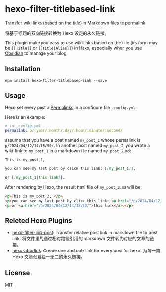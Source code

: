 # hexo-filter-titlebased-link

Transfer wiki links (based on the title) in Markdown files to permalink.

将基于标题的双向链接转换为 Hexo 设定的永久链接。

This plugin make you easy to use wiki links based on the title 
(its form may be `[[Title]]` or `[[Title|Alias]]`) in Hexo,
especially when you use [Obsidian](https://obsidian.md/) to manage your blog.


## Installation

```markdown
npm install hexo-filter-titlebased-link --save
```

## Usage

Hexo set every post a [Permalinks](https://hexo.io/docs/permalinks.html) in a configure file `_config.yml`.

Here is an example:

```yaml
# in _config.yml
permalink: p/:year/:month/:day/:hour/:minute/:second/
```

assume that you have a post named `my_post_1` whose permalink is `p/2024/04/12/14/18/50/`. 
In another post named `my_post_2`, you wrote a wiki-link to `my_post_1` in a markdown file named `my_post_2.md`:

```markdown
This is my_post_2, 

you can see my last post by click this link: [[my_post_1]],

or [[my_post_1|this link]].
```

After rendering by Hexo, the result html file of `my_post_2.md` will be:

```html
<p>This is my_post_2, </p>
<p>you can see my last post by click this link: <a href="/p/2024/04/12/14/18/50/">my_post_1</a>,</p>
<p>or <a href="/p/2024/04/12/14/18/50/">this link</a>.</p>
```

## Releted Hexo Plugins

- [hexo-filter-link-post](https://github.com/tcatche/hexo-filter-link-post): Transfer relative post link in markdown file to post link. 
将文件里的通过相对路径引用的 markdown 文件转为对应的文章的链接。
- [hexo-abbrlink](https://github.com/Rozbo/hexo-abbrlink): Create one and only link for every post for hexo. 
为每一篇 Hexo 文章创建独一无二的永久链接。

## License

[MIT](./LICENSE)
